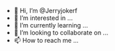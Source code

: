 - 👋 Hi, I’m @Jerryjokerf
- 👀 I’m interested in ...
- 🌱 I’m currently learning ...
- 💞️ I’m looking to collaborate on ...
- 📫 How to reach me ...

<!---
Jerryjokerf/Jerryjokerf is a ✨ special ✨ repository because its `README.md` (this file) appears on your GitHub profile.
You can click the Preview link to take a look at your changes.
--->
